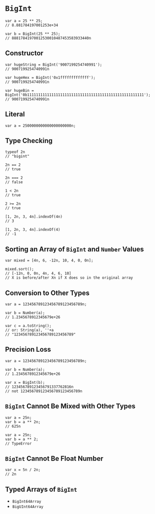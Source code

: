 # `BigInt`

```
var a = 25 ** 25;
// 8.881784197001253e+34

var b = BigInt(25 ** 25);
// 88817841970012530010487453583933440n
```

## Constructor

```
var hugeString = BigInt('9007199254740991');
// 9007199254740991n

var hugeHex = BigInt('0x1fffffffffffff');
// 9007199254740991n

var hugeBin = BigInt('0b11111111111111111111111111111111111111111111111111111');
// 9007199254740991n
```

## Literal

```
var a = 2500000000000000000000n;
```

## Type Checking

```
typeof 2n
// "bigint"

2n == 2
// true

2n === 2
// false

1 < 2n
// true

2 >= 2n
// true

[1, 2n, 3, 4n].indexOf(4n)
// 3

[1, 2n, 3, 4n].indexOf(4)
// -1
```

## Sorting an Array of `BigInt` and `Number` Values

```
var mixed = [4n, 6, -12n, 10, 4, 0, 0n];

mixed.sort();
// [-12n, 0, 0n, 4n, 4, 6, 10]
// X is before/after Xn if X does so in the original array
```

## Conversion to Other Types

```
var a = 123456789123456789123456789n;

var b = Number(a);
// 1.2345678912345679e+26

var c = a.toString();
// or: String(a), ''+a
// "123456789123456789123456789"
```

## Precision Loss

```
var a = 123456789123456789123456789n;

var b = Number(a);
// 1.2345678912345679e+26

var x = BigInt(b);
// 123456789123456791337762816n
// not 123456789123456789123456789n
```

## `BigInt` Cannot Be Mixed with Other Types

```
var a = 25n;
var b = a ** 2n;
// 625n

var a = 25n;
var b = a ** 2;
// TypeError
```

## `BigInt` Cannot Be Float Number

```
var x = 5n / 2n;
// 2n
```

## Typed Arrays of `BigInt`

* `BigInt64Array`
* `BigUInt64Array`
